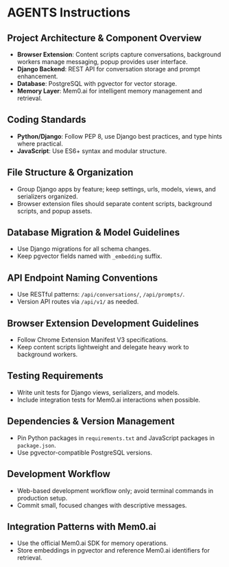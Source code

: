 # AGENTS Instructions

## Project Architecture & Component Overview
- **Browser Extension**: Content scripts capture conversations, background workers manage messaging, popup provides user interface.
- **Django Backend**: REST API for conversation storage and prompt enhancement.
- **Database**: PostgreSQL with pgvector for vector storage.
- **Memory Layer**: Mem0.ai for intelligent memory management and retrieval.

## Coding Standards
- **Python/Django**: Follow PEP 8, use Django best practices, and type hints where practical.
- **JavaScript**: Use ES6+ syntax and modular structure.

## File Structure & Organization
- Group Django apps by feature; keep settings, urls, models, views, and serializers organized.
- Browser extension files should separate content scripts, background scripts, and popup assets.

## Database Migration & Model Guidelines
- Use Django migrations for all schema changes.
- Keep pgvector fields named with `_embedding` suffix.

## API Endpoint Naming Conventions
- Use RESTful patterns: `/api/conversations/`, `/api/prompts/`.
- Version API routes via `/api/v1/` as needed.

## Browser Extension Development Guidelines
- Follow Chrome Extension Manifest V3 specifications.
- Keep content scripts lightweight and delegate heavy work to background workers.

## Testing Requirements
- Write unit tests for Django views, serializers, and models.
- Include integration tests for Mem0.ai interactions when possible.

## Dependencies & Version Management
- Pin Python packages in `requirements.txt` and JavaScript packages in `package.json`.
- Use pgvector-compatible PostgreSQL versions.

## Development Workflow
- Web-based development workflow only; avoid terminal commands in production setup.
- Commit small, focused changes with descriptive messages.

## Integration Patterns with Mem0.ai
- Use the official Mem0.ai SDK for memory operations.
- Store embeddings in pgvector and reference Mem0.ai identifiers for retrieval.

